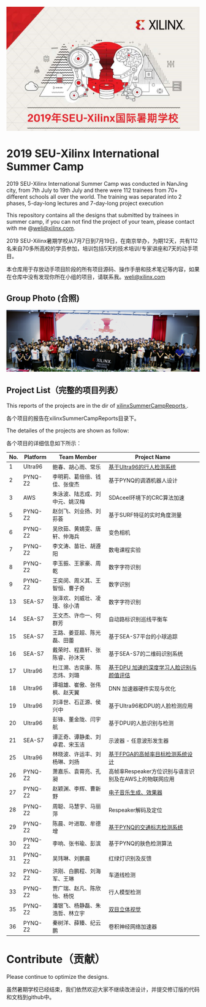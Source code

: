![alt tag](./images/SummerCamp.png)
# 2019 SEU-Xilinx International Summer Camp

2019 SEU-Xilinx International Summer Camp was conducted in NanJing city, from 7th July to 19th July and there were 112 trainees from 70+ different schools all over the world. The training was separated into 2 phases, 5-day-long lectures and  7-day-long project execution 

This repository contains all the designs that submitted by trainees in summer camp, if you can not find the project of your team, please contact with me @weli@xilinx.com. 

2019 SEU-Xilinx暑期学校从7月7日到7月19日，在南京举办，为期12天，共有112名来自70多所高校的学员参加，培训包括5天的技术培训/专家讲座和7天的动手项目。

本仓库用于存放动手项目阶段的所有项目源码、操作手册和技术笔记等内容，如果在仓库中没有发现你所在小组的项目，请联系我。weli@xilinx.com

## Group Photo (合照)

![合照](./images/groupPhoto.jpg)


## Project List（完整的项目列表）

This reports of the projects are in the dir of [xilinxSummerCampReports ](./xilinxSummerCampReports).

各个项目的报告在xilinxSummerCampReports目录下。

The detailes of the projects are shown as follow:

各个项目的详细信息如下所示：

No. | Platform | Team Member | Project Name 
-|-|-|-
1|Ultra96|鲍春、胡心雨、常乐|[基于Ultra96的行人检测系统](https://github.com/EdwardBao1006/SSD_detection_by_DPU_on_Ultra_96.git)
2|PYNQ-Z2|李明莉、葛倍倍、钱佳、张俊杰|基于PYNQ的调酒机器人设计
3|AWS|朱泳波、陆志成、刘中元、姚汉梅|SDAceel环境下的CRC算法加速
5|PYNQ-Z2|赵剑飞、刘业扬、刘荪荟|基于SURF特征的实时角度测量
6|PYNQ-Z2|吴欣茹、黄婧雯、唐轩、仲海兵|变色相机
7|PYNQ-Z2|李文涛、苗壮、胡遵阳|数电课程实验
8|PYNQ-Z2|李玉振、王家豪、周乾|数字字符识别
9|PYNQ-Z2|王奕闵、周义其、王智恒、曹子奇|数字识别
13|SEA-S7|张泽欢、刘威壮、凌瑾、徐小清|数字字符识别
14|SEA-S7|王文杰、许巾一、何群芳|自动路标识别巡线平衡车
15|SEA-S7|王路、姜亚超、陈光磊、田蕾|基于SEA-S7平台的小球追踪
16|SEA-S7|戴荣时、程嘉轩、张陈睿、孙沐天|基于SEA-S7的二维码识别系统
17|Ultra96|杜江溯、古奕康、陈志炜、刘璐|[基于DPU 加速的深度学习人脸识别与颜值评估](https://github.com/dujiangsu/FaceScore-Accelerated-by-Xilinx-DPU.git)
18|Ultra96|谭祖雄、崔傲、张伟枫、赵天翼|DNN 加速器硬件实现与优化
19|Ultra96|刘泽世、石正源、侯兴中|基于Ultra96和DPU的人脸检测应用
20|Ultra96|彭锋、董金陇、闫宇航|基于DPU的人脸识别与检测
21|SEA-S7|谭正奇、谭静柔、刘卓君、宋玉洁|示波器 - 任意波形发生器
25|Ultra96|林晓波、许运丰、刘杨琳、刘扬|[基于FPGA的高帧率目标检测系统设计](https://github.com/xilinxfairchild/FPGABasedHighPerformanceTargetChecking.git)
26|PYNQ-Z2|萧嘉乐、袁霄亮、孔昶|高帧率Respeaker方位识别与语言识别及在AWS上的物联网应用
27|PYNQ-Z2|赵颖渊、李辉、曹新野|[电子音乐生成、效果器](https://github.com/LexPG12138/Xilinx_MUSIC.git)
28|PYNQ-Z2|周聪、马慧宇、马丽萍|Respeaker解码及定位
29|PYNQ-Z2|陈晨、叶进取、牟德增|[基于PYNQ的交通标志检测系统](https://github.com/51184501129/Traffic-Light-Detection.git)
30|PYNQ-Z2|李响、张书瑜、彭滨|基于PYNQ的肤色检测算法
31|PYNQ-Z2|吴玮琳、刘鹏晨|红绿灯识别及反馈
32|PYNQ-Z2|洪刚、白鹏程、刘海军、王琳|车道线检测
33|PYNQ-Z2|贾广瑞、赵凡、陈欣怡、杨悦|行人模型检测
35|PYNQ-Z2|潘银飞、杨静磊、朱浩哲、林立宇|[双目立体视觉](https://github.com/zhutmost/stereo-vision-fpga.git)
36|PYNQ-Z2|秦树洋、薛臻、纪云鹏|卷积神经网络加速器




# Contribute（贡献）

Please continue to optimize the designs.

虽然暑期学校已经结束，我们依然欢迎大家不继续改进设计，并提交修订版的代码和文档到github中。
